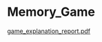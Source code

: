 # Memory_Game
 
[game_explanation_report.pdf](https://github.com/bberfin/Memory_Game/files/8323791/game_explanation_report.pdf)
